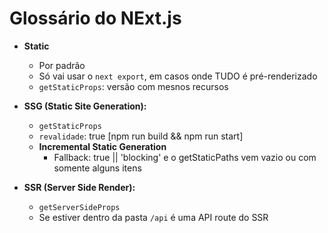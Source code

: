 # Glossário do NExt.js

- **Static**
  - Por padrão
  - Só vai usar o `next export`, em casos onde TUDO é pré-renderizado
  - `getStaticProps`: versão com mesnos recursos

- **SSG (Static Site Generation):**
  - `getStaticProps` 
  - `revalidade`: true [npm run build && npm run start]
  - **Incremental Static Generation**
    - Fallback: true || 'blocking' e o getStaticPaths vem vazio ou com somente alguns itens

- **SSR (Server Side Render):**
  - `getServerSideProps`
  - Se estiver dentro da pasta `/api` é uma API route do SSR 
